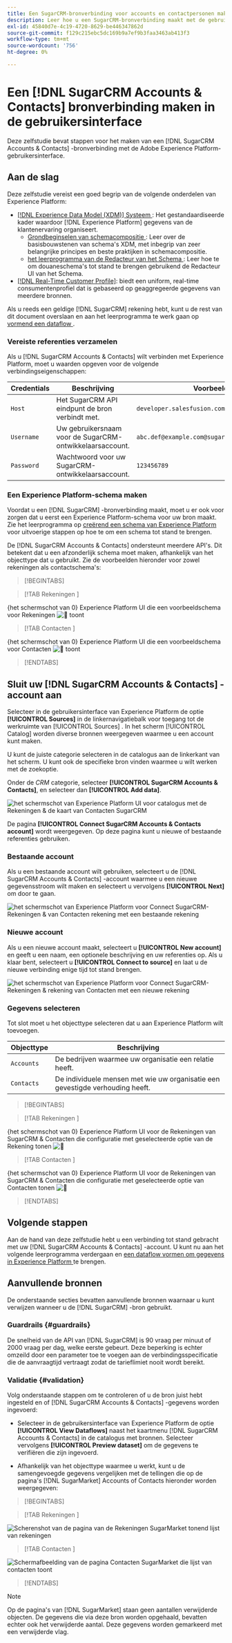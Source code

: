 ```yaml
---
title: Een SugarCRM-bronverbinding voor accounts en contactpersonen maken in de gebruikersinterface
description: Leer hoe u een SugarCRM-bronverbinding maakt met de gebruikersinterface van Adobe Experience Platform.
exl-id: 45840d7e-4c19-4720-8629-be446347862d
source-git-commit: f129c215ebc5dc169b9a7ef9b3faa3463ab413f3
workflow-type: tm+mt
source-wordcount: '756'
ht-degree: 0%

---
```


# Een [!DNL SugarCRM Accounts & Contacts] bronverbinding maken in de gebruikersinterface

Deze zelfstudie bevat stappen voor het maken van een [!DNL SugarCRM Accounts & Contacts] -bronverbinding met de Adobe Experience Platform-gebruikersinterface.

## Aan de slag

Deze zelfstudie vereist een goed begrip van de volgende onderdelen van Experience Platform:

* [[!DNL Experience Data Model (XDM)]  Systeem ](../../../../../xdm/home.md): Het gestandaardiseerde kader waardoor [!DNL Experience Platform] gegevens van de klantenervaring organiseert.
   * [ Grondbeginselen van schemacompositie ](../../../../../xdm/schema/composition.md): Leer over de basisbouwstenen van schema&#39;s XDM, met inbegrip van zeer belangrijke principes en beste praktijken in schemacompositie.
   * [ het leerprogramma van de Redacteur van het Schema ](../../../../../xdm/tutorials/create-schema-ui.md): Leer hoe te om douaneschema&#39;s tot stand te brengen gebruikend de Redacteur UI van het Schema.
* [[!DNL Real-Time Customer Profile]](../../../../../profile/home.md): biedt een uniform, real-time consumentenprofiel dat is gebaseerd op geaggregeerde gegevens van meerdere bronnen.

Als u reeds een geldige [!DNL SugarCRM] rekening hebt, kunt u de rest van dit document overslaan en aan het leerprogramma te werk gaan op [ vormend een dataflow ](../../dataflow/crm.md).

### Vereiste referenties verzamelen

Als u [!DNL SugarCRM Accounts & Contacts] wilt verbinden met Experience Platform, moet u waarden opgeven voor de volgende verbindingseigenschappen:

| Credentials | Beschrijving | Voorbeeld |
| --- | --- | --- |
| `Host` | Het SugarCRM API eindpunt de bron verbindt met. | `developer.salesfusion.com` |
| `Username` | Uw gebruikersnaam voor de SugarCRM-ontwikkelaarsaccount. | `abc.def@example.com@sugarmarketdemo000.com` |
| `Password` | Wachtwoord voor uw SugarCRM-ontwikkelaarsaccount. | `123456789` |

### Een Experience Platform-schema maken

Voordat u een [!DNL SugarCRM] -bronverbinding maakt, moet u er ook voor zorgen dat u eerst een Experience Platform-schema voor uw bron maakt. Zie het leerprogramma op [ creërend een schema van Experience Platform ](../../../../../xdm/schema/composition.md) voor uitvoerige stappen op hoe te om een schema tot stand te brengen.

De [!DNL SugarCRM Accounts & Contacts] ondersteunt meerdere API&#39;s. Dit betekent dat u een afzonderlijk schema moet maken, afhankelijk van het objecttype dat u gebruikt. Zie de voorbeelden hieronder voor zowel rekeningen als contactschema&#39;s:

>[!BEGINTABS]

>[!TAB  Rekeningen ]

{het schermschot van 0} Experience Platform UI die een voorbeeldschema voor Rekeningen ![&#128279;](../../../../images/tutorials/create/sugarcrm-accounts-contacts/sugarcrm-schema-accounts.png) toont

>[!TAB  Contacten ]

{het schermschot van 0} Experience Platform UI die een voorbeeldschema voor Contacten ![&#128279;](../../../../images/tutorials/create/sugarcrm-accounts-contacts/sugarcrm-schema-contacts.png) toont

>[!ENDTABS]

## Sluit uw [!DNL SugarCRM Accounts & Contacts] -account aan

Selecteer in de gebruikersinterface van Experience Platform de optie **[!UICONTROL Sources]** in de linkernavigatiebalk voor toegang tot de werkruimte van [!UICONTROL Sources] . In het scherm [!UICONTROL Catalog] worden diverse bronnen weergegeven waarmee u een account kunt maken.

U kunt de juiste categorie selecteren in de catalogus aan de linkerkant van het scherm. U kunt ook de specifieke bron vinden waarmee u wilt werken met de zoekoptie.

Onder de *CRM* categorie, selecteer **[!UICONTROL SugarCRM Accounts & Contacts]**, en selecteer dan **[!UICONTROL Add data]**.

![ het schermschot van Experience Platform UI voor catalogus met de Rekeningen &amp; de kaart van Contacten SugarCRM ](../../../../images/tutorials/create/sugarcrm-accounts-contacts/catalog-sugarcrm-accounts-contacts.png)

De pagina **[!UICONTROL Connect SugarCRM Accounts & Contacts account]** wordt weergegeven. Op deze pagina kunt u nieuwe of bestaande referenties gebruiken.

### Bestaande account

Als u een bestaande account wilt gebruiken, selecteert u de [!DNL SugarCRM Accounts & Contacts] -account waarmee u een nieuwe gegevensstroom wilt maken en selecteert u vervolgens **[!UICONTROL Next]** om door te gaan.

![ het schermschot van Experience Platform voor Connect SugarCRM- Rekeningen &amp; van Contacten rekening met een bestaande rekening ](../../../../images/tutorials/create/sugarcrm-accounts-contacts/existing.png)

### Nieuwe account

Als u een nieuwe account maakt, selecteert u **[!UICONTROL New account]** en geeft u een naam, een optionele beschrijving en uw referenties op. Als u klaar bent, selecteert u **[!UICONTROL Connect to source]** en laat u de nieuwe verbinding enige tijd tot stand brengen.

![ het schermschot van Experience Platform voor Connect SugarCRM- Rekeningen &amp; rekening van Contacten met een nieuwe rekening ](../../../../images/tutorials/create/sugarcrm-accounts-contacts/new.png)

### Gegevens selecteren

Tot slot moet u het objecttype selecteren dat u aan Experience Platform wilt toevoegen.

| Objecttype | Beschrijving |
| --- | --- |
| `Accounts` | De bedrijven waarmee uw organisatie een relatie heeft. |
| `Contacts` | De individuele mensen met wie uw organisatie een gevestigde verhouding heeft. |

>[!BEGINTABS]

>[!TAB  Rekeningen ]

{het schermschot van 0} Experience Platform UI voor de Rekeningen van SugarCRM &amp; Contacten die configuratie met geselecteerde optie van de Rekening tonen ![&#128279;](../../../../images/tutorials/create/sugarcrm-accounts-contacts/configuration-accounts.png)

>[!TAB  Contacten ]

{het schermschot van 0} Experience Platform UI voor de Rekeningen van SugarCRM &amp; Contacten die configuratie met geselecteerde optie van Contacten tonen ![&#128279;](../../../../images/tutorials/create/sugarcrm-accounts-contacts/configuration-contacts.png)

>[!ENDTABS]

## Volgende stappen

Aan de hand van deze zelfstudie hebt u een verbinding tot stand gebracht met uw [!DNL SugarCRM Accounts & Contacts] -account. U kunt nu aan het volgende leerprogramma verdergaan en [ een dataflow vormen om gegevens in Experience Platform ](../../dataflow/crm.md) te brengen.

## Aanvullende bronnen

De onderstaande secties bevatten aanvullende bronnen waarnaar u kunt verwijzen wanneer u de [!DNL SugarCRM] -bron gebruikt.

### Guardrails {#guardrails}

De snelheid van de API van [!DNL SugarCRM] is 90 vraag per minuut of 2000 vraag per dag, welke eerste gebeurt. Deze beperking is echter omzeild door een parameter toe te voegen aan de verbindingsspecificatie die de aanvraagtijd vertraagt zodat de tarieflimiet nooit wordt bereikt.

### Validatie {#validation}

Volg onderstaande stappen om te controleren of u de bron juist hebt ingesteld en of [!DNL SugarCRM Accounts & Contacts] -gegevens worden ingevoerd:

* Selecteer in de gebruikersinterface van Experience Platform de optie **[!UICONTROL View Dataflows]** naast het kaartmenu [!DNL SugarCRM Accounts & Contacts] in de catalogus met bronnen. Selecteer vervolgens **[!UICONTROL Preview dataset]** om de gegevens te verifiëren die zijn ingevoerd.

* Afhankelijk van het objecttype waarmee u werkt, kunt u de samengevoegde gegevens vergelijken met de tellingen die op de pagina&#39;s [!DNL SugarMarket] Accounts of Contacts hieronder worden weergegeven:

>[!BEGINTABS]

>[!TAB  Rekeningen ]

![ Scherenshot van de pagina van de Rekeningen SugarMarket tonend lijst van rekeningen ](../../../../images/tutorials/create/sugarcrm-accounts-contacts/sugarmarket-accounts.png)

>[!TAB  Contacten ]

![ Schermafbeelding van de pagina Contacten SugarMarket die lijst van contacten toont ](../../../../images/tutorials/create/sugarcrm-accounts-contacts/sugarmarket-contacts.png)

>[!ENDTABS]

>[!NOTE]
>
>Op de pagina&#39;s van [!DNL SugarMarket] staan geen aantallen verwijderde objecten. De gegevens die via deze bron worden opgehaald, bevatten echter ook het verwijderde aantal. Deze gegevens worden gemarkeerd met een verwijderde vlag.
